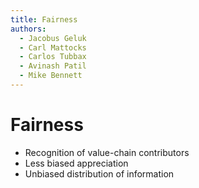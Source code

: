 ```yaml
---
title: Fairness
authors:
  - Jacobus Geluk
  - Carl Mattocks
  - Carlos Tubbax
  - Avinash Patil
  - Mike Bennett
---
```

# Fairness

<!--summary-start-->
- Recognition of value-chain contributors
- Less biased appreciation
- Unbiased distribution of information
<!--summary-end-->

